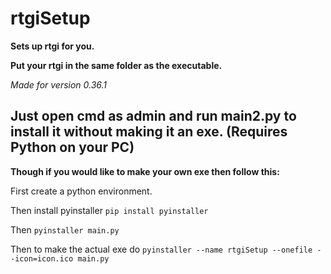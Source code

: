# rtgiSetup
**Sets up rtgi for you.**

**Put your rtgi in the same folder as the executable.**

*Made for version 0.36.1*

## Just open cmd as admin and run main2.py to install it without making it an exe. (Requires Python on your PC)

**Though if you would like to make your own exe then follow this:**

First create a python environment.

Then install pyinstaller `pip install pyinstaller`

Then `pyinstaller main.py`

Then to make the actual exe do `pyinstaller --name rtgiSetup --onefile --icon=icon.ico main.py`
